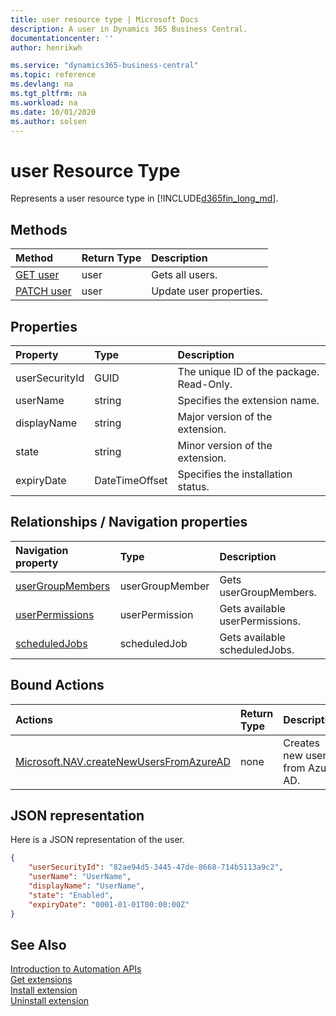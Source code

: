 ```yaml
---
title: user resource type | Microsoft Docs
description: A user in Dynamics 365 Business Central.
documentationcenter: ''
author: henrikwh

ms.service: "dynamics365-business-central"
ms.topic: reference
ms.devlang: na
ms.tgt_pltfrm: na
ms.workload: na
ms.date: 10/01/2020
ms.author: solsen
---
```


# user Resource Type
Represents a user resource type in [!INCLUDE[d365fin_long_md](../developer/includes/d365fin_long_md.md)]. 

## Methods
| Method         | Return Type  |Description|
|:---------------|:-------------|:----------|
|[GET user](dynamics-microsoft-automation-user-get.md)|user|Gets all users.|
|[PATCH user](dynamics-microsoft-automation-user-patch.md)|user|Update user properties.|

## Properties
| Property	      | Type |Description                             |
|:----------------|:-----|:---------------------------------------|
|userSecurityId   |GUID  |The unique ID of the package. Read-Only.|
|userName         |string|Specifies the extension name.           |
|displayName      |string|Major version of the extension.     |
|state            |string|Minor version of the extension.     |
|expiryDate|DateTimeOffset|Specifies the installation status.|


## Relationships / Navigation properties

| Navigation property	      | Type |Description                             |
|:----------------|:-----|:---------------------------------------|
|[userGroupMembers](dynamics-microsoft-automation-usergroupmember.md)|userGroupMember|Gets userGroupMembers.|
|[userPermissions](dynamics-microsoft-automation-userpermission.md)|userPermission|Gets available userPermissions.|
|[scheduledJobs](dynamics-microsoft-automation-scheduledjob.md)|scheduledJob|Gets available scheduledJobs.|

## Bound Actions

| Actions         | Return Type  |Description|
|:---------------|:-------------|:----------|
|[Microsoft.NAV.createNewUsersFromAzureAD](dynamics-microsoft-automation-configurationpackage-post.md)|none|Creates new users from Azure AD.|

## JSON representation
Here is a JSON representation of the user.

```json
{
    "userSecurityId": "82ae94d5-3445-47de-8668-714b5113a9c2",
    "userName": "UserName",
    "displayName": "UserName",
    "state": "Enabled",
    "expiryDate": "0001-01-01T00:00:00Z"
}

```

<!-- 
```xml
           <EntityType Name="user">
                <Key>
                    <PropertyRef Name="userSecurityId" />
                </Key>
                <Property Name="userSecurityId" Type="Edm.Guid" Nullable="false" />
                <Property Name="userName" Type="Edm.String" MaxLength="50" />
                <Property Name="displayName" Type="Edm.String" MaxLength="80" />
                <Property Name="state" Type="Edm.String" />
                <Property Name="expiryDate" Type="Edm.DateTimeOffset" />
                <NavigationProperty Name="userGroupMembers" Type="Collection(Microsoft.NAV.userGroupMember)" ContainsTarget="true" />
                <NavigationProperty Name="userPermissions" Type="Collection(Microsoft.NAV.userPermission)" ContainsTarget="true" />
            </EntityType>
```
 -->
## See Also 
[Introduction to Automation APIs](itpro-introduction-to-automation-apis.md)  
[Get extensions](dynamics-microsoft-automation-extension-get.md)  
[Install extension](dynamics-microsoft-automation-extension-post.md)  
[Uninstall extension](dynamics-microsoft-automation-extension-post.md)  
